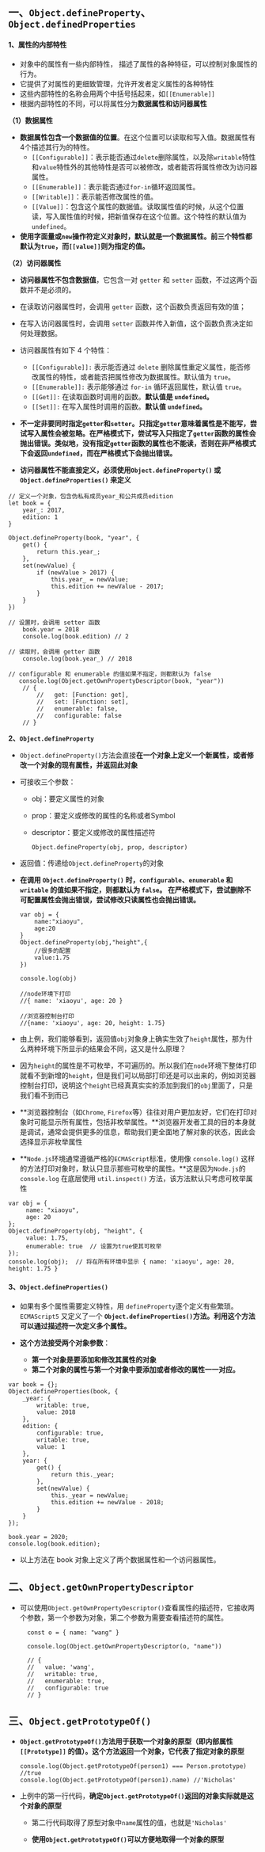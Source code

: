 ## 一、`Object.defineProperty`、`Object.definedProperties`

#### 1、属性的内部特性 

- 对象中的属性有一些内部特性， 描述了属性的各种特征，可以控制对象属性的行为。
- 它提供了对属性的更细致管理，允许开发者定义属性的各种特性
- 这些内部特性的名称会用两个中括号括起来，如`[[Enumerable]]`
- 根据内部特性的不同，可以将属性分为**数据属性和访问器属性**

**（1）数据属性**

- **数据属性包含一个数据值的位置**。在这个位置可以读取和写入值。数据属性有4个描述其行为的特性。
  - `[[Configurable]]`：表示能否通过`delete`删除属性，以及除`writable`特性和`value`特性外的其他特性是否可以被修改，或者能否将属性修改为访问器属性。
  - `[[Enumerable]]`：表示能否通过`for-in`循环返回属性。
  - `[[Writable]]`：表示能否修改属性的值。
  - `[[Value]]`：包含这个属性的数据值。读取属性值的时候，从这个位置读，写入属性值的时候，把新值保存在这个位置。这个特性的默认值为`undefined`。
- **使用字面量或`new`操作符定义对象时，默认就是一个数据属性。前三个特性都默认为`true`，而`[[value]]`则为指定的值。**

**（2）访问器属性**

- **访问器属性不包含数据值**，它包含一对 `getter` 和 `setter` 函数，不过这两个函数并不是必须的。
- 在读取访问器属性时，会调用 `getter` 函数，这个函数负责返回有效的值；
- 在写入访问器属性时，会调用 `setter` 函数并传入新值，这个函数负责决定如何处理数据。
- 访问器属性有如下 4 个特性：

  - `[[Configurable]]:` 表示能否通过 `delete` 删除属性重定义属性，能否修改属性的特性，或者能否把属性修改为数据属性。默认值为 `true`。
  - `[[Enumerable]]:` 表示能够通过 `for-in` 循环返回属性，默认值 `true`。
  - `[[Get]]:` 在读取函数时调用的函数。**默认值是 `undefined`。**
  - `[[Set]]:` 在写入属性时调用的函数。**默认值 `undefined`。**
- **不一定非要同时指定`getter`和`setter`。只指定`getter`意味着属性是不能写，尝试写入属性会被忽略。在严格模式下，尝试写入只指定了`getter`函数的属性会抛出错误。类似地，没有指定`getter`函数的属性也不能读，否则在非严格模式下会返回`undefined`，而在严格模式下会抛出错误。**
 - **访问器属性不能直接定义，必须使用`Object.defineProperty()` 或 `Object.defineProperties()` 来定义**

```
// 定义一个对象，包含伪私有成员year_和公共成员edition
let book = {
	year_: 2017,
	edition: 1
}
		
Object.defineProperty(book, "year", {
	get() {
		return this.year_;
	},
	set(newValue) {
		if (newValue > 2017) {
		    this.year_ = newValue;
		    this.edition += newValue - 2017;
		}
	}
})
		
// 设置时，会调用 setter 函数
	book.year = 2018
	console.log(book.edition) // 2
		
// 读取时，会调用 getter 函数
	console.log(book.year_) // 2018
		
// configurable 和 enumerable 的值如果不指定，则都默认为 false
   console.log(Object.getOwnPropertyDescriptor(book, "year"))
    // {
        //   get: [Function: get],
        //   set: [Function: set],
        //   enumerable: false,
        //   configurable: false
    // }
```

**2、`Object.defineProperty`** 

- `Object.defineProperty()`方法会直接**在一个对象上定义一个新属性，或者修改一个对象的现有属性，并返回此对象**

- 可接收三个参数：

  - obj：要定义属性的对象

  - prop：要定义或修改的属性的名称或者Symbol

  - descriptor：要定义或修改的属性描述符

    ```
    Object.defineProperty(obj, prop, descriptor)
    ```

- 返回值：传递给`Object.defineProperty`的对象

- **在调用 `Object.defineProperty()` 时，`configurable`、`enumerable` 和 `writable` 的值如果不指定，则都默认为 `false`。 在严格模式下，尝试删除不可配置属性会抛出错误，尝试修改只读属性也会抛出错误。**

  ```
  var obj = {
      name:"xiaoyu",
      age:20
  }
  Object.defineProperty(obj,"height",{
      //很多的配置
      value:1.75
  })
  
  console.log(obj)
  
  //node环境下打印
  //{ name: 'xiaoyu', age: 20 }
  
  //浏览器控制台打印
  //{name: 'xiaoyu', age: 20, height: 1.75}
  ```

- 由上例，我们能够看到，返回值`obj`对象身上确实生效了`height`属性，那为什么两种环境下所显示的结果会不同，这又是什么原理？

- 因为`height`的属性是不可枚举，不可遍历的。所以我们在`node`环境下整体打印就看不到新增的`height`，但是我们可以局部打印还是可以出来的，例如浏览器控制台打印，说明这个`height`已经真真实实的添加到我们的`obj`里面了，只是我们看不到而已

- **浏览器控制台（如`Chrome`, `Firefox`等）往往对用户更加友好，它们在打印对象时可能显示所有属性，包括非枚举属性。**浏览器开发者工具的目的本身就是调试，通常会提供更多的信息，帮助我们更全面地了解对象的状态，因此会选择显示非枚举属性

- **`Node.js`环境通常遵循严格的`ECMAScript`标准，使用像 `console.log()` 这样的方法打印对象时，默认只显示那些可枚举的属性。**这是因为`Node.js`的 `console.log` 在底层使用 `util.inspect()` 方法，该方法默认只考虑可枚举属性

```
var obj = {
	 name: "xiaoyu",
	 age: 20
};
Object.defineProperty(obj, "height", {
	 value: 1.75,
	 enumerable: true  // 设置为true使其可枚举
});
console.log(obj);  // 将在所有环境中显示 { name: 'xiaoyu', age: 20, height: 1.75 }	
```

#### 3、`Object.defineProperties()`

  - 如果有多个属性需要定义特性，用 `defineProperty`逐个定义有些繁琐。`ECMAScript5` 又定义了一个 **`Object.defineProperties()`方法。利用这个方法可以通过描述符一次定义多个属性。**

  - **这个方法接受两个对象参数**：
    - **第一个对象是要添加和修改其属性的对象**
    - **第二个对象的属性与第一个对象中要添加或者修改的属性一一对应。**

```
var book = {};
Object.defineProperties(book, {
    _year: {
        writable: true,
        value: 2018
    },
    edition: {
        configurable: true,
        writable: true,
        value: 1
    },
    year: {
        get() {
            return this._year;
        },
        set(newValue) {
            this._year = newValue;
            this.edition += newValue - 2018;
        }
    }
});

book.year = 2020;
console.log(book.edition);
```

- 以上方法在 book 对象上定义了两个数据属性和一个访问器属性。

## 二、`Object.getOwnPropertyDescriptor`

- 可以使用`Object.getOwnPropertyDescriptor()`查看属性的描述符，它接收两个参数，第一个参数为对象，第二个参数为需要查看描述符的属性。

  ```
  	const o = { name: "wang" }
  		
  	console.log(Object.getOwnPropertyDescriptor(o, "name"))
  
  	// {
  	//   value: 'wang',
  	//   writable: true,
  	//   enumerable: true,
  	//   configurable: true
  	// }
  ```

  

## 三、`Object.getPrototypeOf()`

- **`Object.getPrototypeOf()`方法用于获取一个对象的原型（即内部属性 `[[Prototype]]` 的值）。这个方法返回一个对象，它代表了指定对象的原型**

  ```
  console.log(Object.getPrototypeOf(person1) === Person.prototype) //true
  console.log(Object.getPrototypeOf(person1).name) //'Nicholas'
  ```

- 上例中的第一行代码，**确定`Object.getPrototypeOf()`返回的对象实际就是这个对象的原型**

  - 第二行代码取得了原型对象中`name`属性的值，也就是`'Nicholas'`

  - **使用`Object.getPrototypeOf()`可以方便地取得一个对象的原型**